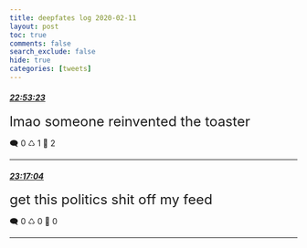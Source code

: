```yaml
---
title: deepfates log 2020-02-11
layout: post
toc: true
comments: false
search_exclude: false
hide: true
categories: [tweets]
---
```



#### <a href = "https://twitter.com/deepfates/status/1227470735276433411">*22:53:23*</a>

<font size="5">lmao someone reinvented the toaster</font>



🗨️ 0 ♺ 1 🤍  2   

---
    
#### <a href = "https://twitter.com/deepfates/status/1227476695311097859">*23:17:04*</a>

<font size="5">get this politics shit off my feed</font>



🗨️ 0 ♺ 0 🤍  0   

---
    
            

